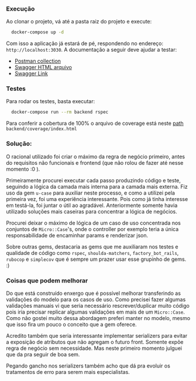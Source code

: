 ### Execução

Ao clonar o projeto, vá até a pasta raiz do projeto e execute:

```bash
  docker-compose up -d
```

Com isso a aplicação já estará de pé, respondendo no endereço: `http://localhost:3030`. A documentação a seguir deve ajudar a testar:

- [Postman collection](backend/public/doc/postman_collection.json)
- [Swagger HTML arquivo](backend/public/doc/openapi.html)
- [Swagger Link](http://localhost:3030/api-doc)

### Testes

Para rodar os testes, basta executar:

```bash
  docker-compose run --rm backend rspec
```

Para conferir a cobertura de 100% o arquivo de coverage está neste [path](backend/coverage/index.html) `backend/coverage/index.html`

### Solução:

O racional utilizado foi criar o máximo da regra de negócio primeiro, antes do requisitos não funcionais e frontend (que não rolou de fazer até nesse momento :0 ).

Primeiramente procurei executar cada passo produzindo código e teste, seguindo a lógica da camada mais interna para a camada mais externa. Fiz uso da gem `u-case` para auxiliar neste processo, e como a utilizei pela primeira vez, foi uma experiência interessante. Pois como já tinha interesse em testá-la, foi juntar o útil ao agradável. Anteriormente somente havia utilizado soluções mais caseiras para concentrar a lógica de negócios.

Procurei deixar o máximo de lógica de um caso de uso concentrada nos conjuntos de `Micro::Case`'s, onde o controller por exemplo teria a única responsabilidade de encaminhar params e renderizar json.

Sobre outras gems, destacaria as gems que me auxiliaram nos testes e qualidade de código como `rspec`, `shoulda-matchers`, `factory_bot_rails`, `rubocop` e `simplecov` que é sempre um prazer usar esse grupinho de gems. :)


### Coisas que podem melhorar

Do que está construído enxergo que é possível melhorar transferindo as validações do modelo para os casos de uso. Como precisei fazer algumas validações manuais vi que seria necessário rescrever/duplicar muito código pois iria precisar replicar algumas validações em mais de um `Micro::Case`. Como não gostei muito dessa abordagem preferi manter no modelo, mesmo que isso fira um pouco o conceito que a gem oferece.

Acredito também que seria interessante implementar serializers para evitar a exposição de atributos que não agregam o futuro front. Somente expõe regra de negócio sem necessidade. Mas neste primeiro momento julguei que da pra seguir de boa sem.

Pegando gancho nos serializers também acho que dá pra evoluir os tratamentos de erro para serem mais especialistas.
